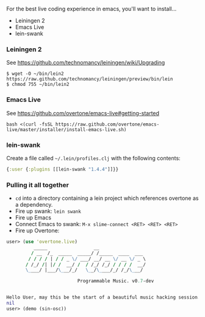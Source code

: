For the best live coding experience in emacs, you'll want to install...

* Leiningen 2
* Emacs Live
* lein-swank


### Leiningen 2
See https://github.com/technomancy/leiningen/wiki/Upgrading

    $ wget -O ~/bin/lein2 https://raw.github.com/technomancy/leiningen/preview/bin/lein
    $ chmod 755 ~/bin/lein2

### Emacs Live
See https://github.com/overtone/emacs-live#getting-started

    bash <(curl -fsSL https://raw.github.com/overtone/emacs-live/master/installer/install-emacs-live.sh)



### lein-swank

Create a file called `~/.lein/profiles.clj` with the following contents:

```clj
{:user {:plugins [[lein-swank "1.4.4"]]}}
```

### Pulling it all together

* `cd` into a directory containing a lein project which references overtone as a dependency. 
* Fire up swank: `lein swank`
* Fire up Emacs
* Connect Emacs to swank: `M-x slime-connect <RET> <RET> <RET>`
* Fire up Overtone:

```clj
user> (use 'overtone.live)
          _____                 __
         / __  /_  _____  _____/ /_____  ____  ___
        / / / / | / / _ \/ ___/ __/ __ \/ __ \/ _ \
       / /_/ /| |/ /  __/ /  / /_/ /_/ / / / /  __/
       \____/ |___/\___/_/   \__/\____/_/ /_/\___/

                          Programmable Music. v0.7-dev


Hello User, may this be the start of a beautiful music hacking session...
nil
user> (demo (sin-osc))

```